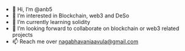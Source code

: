 - 👋 Hi, I’m @anb5
- 👀 I’m interested in Blockchain, web3 and DeSo
- 🌱 I’m currently learning solidity
- 💞️ I’m looking forward to collaborate on blockchain or web3 related projects 
- 📫 Reach me over nagabhavaniaavula@gmail.com

<!---
anb5/anb5 is a ✨ special ✨ repository because its `README.md` (this file) appears on your GitHub profile.
You can click the Preview link to take a look at your changes.
--->
